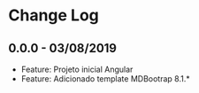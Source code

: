 # Change Log

## 0.0.0 - 03/08/2019

* Feature: Projeto inicial Angular
* Feature: Adicionado template MDBootrap 8.1.*

